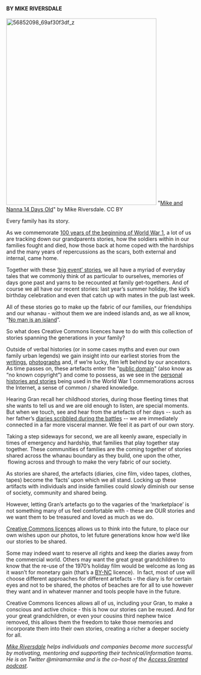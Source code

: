<html><body><h4>BY MIKE RIVERSDALE</h4>

<a href="/wp-content/uploads/2014/08/56852098_69af30f3df_z.jpg"><img class="wp-image-332" src="/wp-content/uploads/2014/08/56852098_69af30f3df_z.jpg" alt="56852098_69af30f3df_z" width="400" height="497"></a> "<a href="https://www.flickr.com/photos/mike_riversdale/56852098/in/photolist-cQJi6-cQHKd-cQJb1-cDpcH-cDpb9-62o9A-cDorp-cQJcF-cQJgB-cQHRH">Mike and Nanna 14 Days Old</a>" by Mike Riversdale. CC BY



Every family has its story.



As we commemorate <a href="http://ww100.govt.nz/">100 years of the beginning of World War 1</a>, a lot of us are tracking down our grandparents stories, how the soldiers within in our families fought and died, how those back at home coped with the hardships and the many years of repercussions as the scars, both external and internal, came home.



Together with these <a href="http://ww100.govt.nz/life-100-years-ago">‘big event’ stories</a>, we all have a myriad of everyday tales that we commonly think of as particular to ourselves, memories of days gone past and yarns to be recounted at family get-togethers. And of course we all have our recent stories: last year’s summer holiday, the kid’s birthday celebration and even that catch up with mates in the pub last week.



All of these stories go to make up the fabric of our families, our friendships and our whanau - without them we are indeed islands and, as we all know, “<a href="http://en.wikipedia.org/wiki/No_Man_Is_an_Island_(disambiguation)">No man is an island</a>”.



So what does Creative Commons licences have to do with this collection of stories spanning the generations in your family?



Outside of verbal histories (or in some cases myths and even our own family urban legends) we gain insight into our earliest stories from the <a href="http://collections.tepapa.govt.nz/Topic/7425">writings</a>, <a href="http://collections.tepapa.govt.nz/Object/1436499">photographs</a> and, if we’re lucky, film left behind by our ancestors. As time passes on, these artefacts enter the “<a href="http://creativecommons.org/about/pdm">public domain</a>" (also know as “no known copyright”) and come to possess, as we see in the <a href="https://twitter.com/LTCOLMalone">personal histories and stories</a> being used in the World War 1 commemorations across the Internet, a sense of common / shared knowledge.



Hearing Gran recall her childhood stories, during those fleeting times that she wants to tell us and we are old enough to listen, are special moments. But when we touch, see and hear from the artefacts of her days -- such as her father’s <a href="https://twitter.com/adkin_diary">diaries scribbled during the battles</a> -- we are immediately connected in a far more visceral manner. We feel it as part of our own story.



Taking a step sideways for second, we are all keenly aware, especially in times of emergency and hardship, that families that play together stay together. These communities of families are the coming together of stories shared across the whanau boundary as they build, one upon the other,  flowing across and through to make the very fabric of our society.



As stories are shared, the artefacts (diaries, cine film, video tapes, clothes, tapes) become the ‘facts’ upon which we all stand. Locking up these artifacts with individuals and inside families could slowly diminish our sense of society, community and shared being.



However, letting Gran’s artefacts go to the vagaries of the ‘marketplace’ is not something many of us feel comfortable with - these are OUR stories and we want them to be treasured and loved as much as we do.



<a href="http://creativecommons.org.nz/licences/licences-explained/">Creative Commons licences</a> allows us to think into the future, to place our own wishes upon our photos, to let future generations know how we’d like our stories to be shared.



Some may indeed want to reserve all rights and keep the diaries away from the commercial world. Others may want the great great grandchildren to know that the re-use of the 1970’s holiday film would be welcome as long as it wasn’t for monetary gain (that’s a <a href="http://creativecommons.org/licenses/by-nc/3.0/nz/">BY-NC</a> licence).  In fact, most of use will choose different approaches for different artefacts - the diary is for certain eyes and not to be shared, the photos of beaches are for all to use however they want and in whatever manner and tools people have in the future.



Creative Commons licences allows all of us, including your Gran, to make a conscious and active choice - this is how our stories can be reused. And for your great grandchildren, or even your cousins third nephew twice removed, this allows them the freedom to take those memories and incorporate them into their own stories, creating a richer a deeper society for all.



<em><i><a href="http://work.miramarmike.co.nz/p/about.html" target="_blank">Mike Riversdale</a> helps individuals and companies become more successful by motivating, mentoring and supporting their technical/information teams. He is on Twitter @miramarmike and is the co-host of the <a href="http://work.miramarmike.co.nz/p/access-granted-podcast-show-notes.html" target="_blank">Access Granted podcast</a>.

</i></em></body></html>
